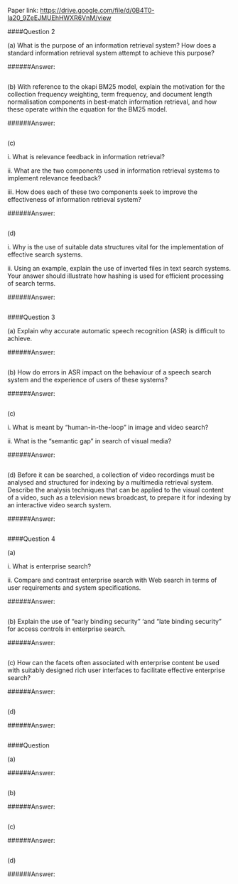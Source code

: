 Paper link: https://drive.google.com/file/d/0B4T0-Ia20_9ZeEJMUEhHWXR6VnM/view

####Question 2


(a) What is the purpose of an information retrieval system? How does a standard information retrieval system attempt to achieve this purpose?


######Answer:
```

```

(b) With reference to the okapi BM25 model, explain the motivation for the collection frequency weighting, term frequency, and document length normalisation components in best-match information retrieval, and how these operate within the equation for the BM25 model.


######Answer:
```

```

(c)

i.    What is relevance feedback in information retrieval?

ii.   What are the two components used in information retrieval systems to implement relevance feedback?

iii.  How does each of these two components seek to improve the effectiveness of information retrieval system?


######Answer:
```

```

(d)

i.    Why is the use of suitable data structures vital for the implementation of effective search systems.

ii.   Using an example, explain the use of inverted files in text search systems. Your answer should illustrate how hashing is used for efficient processing of search terms.

######Answer:
```

```

####Question 3


(a) Explain why accurate automatic speech recognition (ASR) is difficult to achieve.


######Answer:
```

```

(b) How do errors in ASR impact on the behaviour of a speech search system and the experience of users of these systems?


######Answer:
```

```

(c)

i.    What is meant by “human-in-the-loop” in image and video search?

ii.   What is the “semantic gap” in search of visual media?

######Answer:
```

```

(d) Before it can be searched, a collection of video recordings must be analysed and structured for indexing by a multimedia retrieval system. Describe the analysis techniques that can be applied to the visual content of a video, such as a television news broadcast, to prepare it for indexing by an interactive video search system.


######Answer:
```

```

####Question 4


(a)

i.    What is enterprise search?

ii.   Compare and contrast enterprise search with Web search in terms of user requirements and system specifications.

######Answer:
```

```

(b) Explain the use of “early binding security” ‘and “late binding security” for access controls in enterprise search.


######Answer:
```

```

(c) How can the facets often associated with enterprise content be used with suitably designed rich user interfaces to facilitate effective enterprise search?


######Answer:
```

```

(d)


######Answer:
```

```

####Question 


(a)


######Answer:
```

```

(b)


######Answer:
```

```

(c)


######Answer:
```

```

(d)


######Answer:
```

```
